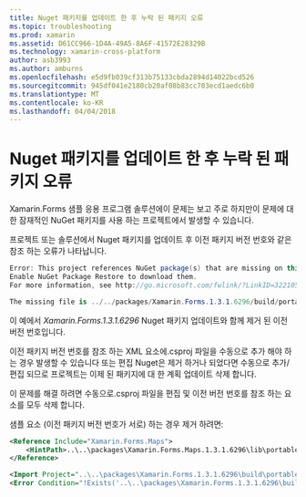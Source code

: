 ```yaml
---
title: Nuget 패키지를 업데이트 한 후 누락 된 패키지 오류
ms.topic: troubleshooting
ms.prod: xamarin
ms.assetid: D61CC966-1D4A-49A5-8A6F-41572E28329B
ms.technology: xamarin-cross-platform
author: asb3993
ms.author: amburns
ms.openlocfilehash: e5d9fb039cf313b75133cbda2894d14022bcd526
ms.sourcegitcommit: 945df041e2180cb20af08b83cc703ecd1aedc6b0
ms.translationtype: MT
ms.contentlocale: ko-KR
ms.lasthandoff: 04/04/2018
---
```

# <a name="missing-packages-error-after-updating-nuget-packages"></a>Nuget 패키지를 업데이트 한 후 누락 된 패키지 오류

Xamarin.Forms 샘플 응용 프로그램 솔루션에이 문제는 보고 주로 하지만이 문제에 대 한 잠재적인 NuGet 패키지를 사용 하는 프로젝트에서 발생할 수 있습니다. 

프로젝트 또는 솔루션에서 Nuget 패키지를 업데이트 후 이전 패키지 버전 번호와 같은 참조 하는 오류가 나타납니다.

```csharp
Error: This project references NuGet package(s) that are missing on this computer.
Enable NuGet Package Restore to download them.  
For more information, see http://go.microsoft.com/fwlink/?LinkID=322105

The missing file is ../../packages/Xamarin.Forms.1.3.1.6296/build/portable-win+net45+wp80+MonoAndroid10+MonoTouch10+Xamarin.iOS10/Xamarin.Forms.targets. (FormsGallery)

```

이 예에서 *Xamarin.Forms.1.3.1.6296* Nuget 패키지 업데이트와 함께 제거 된 이전 버전 번호입니다.

이전 패키지 버전 번호를 참조 하는 XML 요소에.csproj 파일을 수동으로 추가 해야 하는 경우 발생할 수 있습니다 또는 편집 Nuget은 제거 하거나 되었다면 수동으로 추가/편집 되므로 프로젝트는 이제 된 패키지에 대 한 계획 업데이트 삭제 합니다. 

이 문제를 해결 하려면 수동으로.csproj 파일을 편집 및 이전 버전 번호를 참조 하는 요소를 모두 삭제 합니다. 

샘플 요소 (이전 패키지 버전 번호가 서로) 하는 경우 제거 하려면:

```xml
<Reference Include="Xamarin.Forms.Maps">
    <HintPath>..\..\packages\Xamarin.Forms.Maps.1.3.1.6296\lib\portable-win+net45+wp80+MonoAndroid10+MonoTouch10+Xamarin.iOS10\Xamarin.Forms.Maps.dll</HintPath>
</Reference>

<Import Project="..\..\packages\Xamarin.Forms.1.3.1.6296\build\portable-win+net45+wp80+MonoAndroid10+MonoTouch10+Xamarin.iOS10\Xamarin.Forms.targets" Condition="Exists('..\..\packages\Xamarin.Forms.1.3.1.6296\build\portable-win+net45+wp80+MonoAndroid10+MonoTouch10+Xamarin.iOS10\Xamarin.Forms.targets')" />
<Error Condition="!Exists('..\..\packages\Xamarin.Forms.1.3.1.6296\build\portable-win+net45+wp80+MonoAndroid10+MonoTouch10+Xamarin.iOS10\Xamarin.Forms.targets')" Text="$([System.String]::Format('$(ErrorText)', '..\..\packages\Xamarin.Forms.1.3.1.6296\build\portable-win+net45+wp80+MonoAndroid10+MonoTouch10+Xamarin.iOS10\Xamarin.Forms.targets'))" />

```

